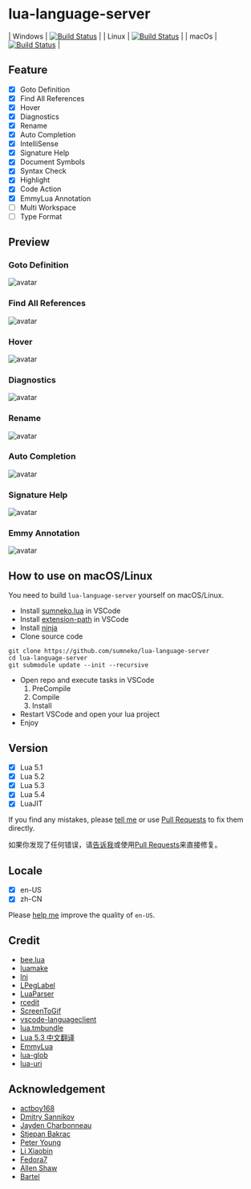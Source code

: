 # lua-language-server

| Windows | [![Build Status](https://dev.azure.com/sumneko/lua-language-server/_apis/build/status/sumneko.lua-language-server?branchName=master&jobName=windows_msvc)](https://dev.azure.com/sumneko/lua-language-server/_build/latest?definitionId=1&branchName=master) |
| Linux   | [![Build Status](https://dev.azure.com/sumneko/lua-language-server/_apis/build/status/sumneko.lua-language-server?branchName=master&jobName=linux)](https://dev.azure.com/sumneko/lua-language-server/_build/latest?definitionId=1&branchName=master) |
| macOs   | [![Build Status](https://dev.azure.com/sumneko/lua-language-server/_apis/build/status/sumneko.lua-language-server?branchName=master&jobName=macos)](https://dev.azure.com/sumneko/lua-language-server/_build/latest?definitionId=1&branchName=master) |

## Feature

- [x] Goto Definition
- [x] Find All References
- [x] Hover
- [x] Diagnostics
- [x] Rename
- [x] Auto Completion
- [x] IntelliSense
- [x] Signature Help
- [x] Document Symbols
- [x] Syntax Check
- [x] Highlight
- [x] Code Action
- [x] EmmyLua Annotation
- [ ] Multi Workspace
- [ ] Type Format

## Preview

### Goto Definition

![avatar](https://github.com/sumneko/lua-language-server/raw/master/images//Goto%20Definition.gif)

### Find All References

![avatar](https://github.com/sumneko/lua-language-server/raw/master/images//Find%20All%20References.gif)

### Hover

![avatar](https://github.com/sumneko/lua-language-server/raw/master/images/Hover.gif)

### Diagnostics

![avatar](https://github.com/sumneko/lua-language-server/raw/master/images/Diagnostics.gif)

### Rename

![avatar](https://github.com/sumneko/lua-language-server/raw/master/images/Rename.gif)

### Auto Completion

![avatar](https://github.com/sumneko/lua-language-server/raw/master/images/Auto%20Completion.gif)

### Signature Help

![avatar](https://github.com/sumneko/lua-language-server/raw/master/images/Signature%20Help.gif)

### Emmy Annotation

![avatar](https://github.com/sumneko/lua-language-server/raw/master/images/Emmy%20Annotation.gif)

## How to use on macOS/Linux

You need to build `lua-language-server` yourself on macOS/Linux.

* Install [sumneko.lua] in VSCode
* Install [extension-path] in VSCode
* Install [ninja]
* Clone source code
```
git clone https://github.com/sumneko/lua-language-server
cd lua-language-server
git submodule update --init --recursive
```
* Open repo and execute tasks in VSCode
    1. PreCompile
    2. Compile
    3. Install
* Restart VSCode and open your lua project
* Enjoy

[ninja]: https://github.com/ninja-build/ninja/wiki/Pre-built-Ninja-packages
[sumneko.lua]: https://marketplace.visualstudio.com/items?itemName=sumneko.lua
[extension-path]: https://marketplace.visualstudio.com/items?itemName=actboy168.extension-path

## Version

- [x] Lua 5.1
- [x] Lua 5.2
- [x] Lua 5.3
- [x] Lua 5.4
- [x] LuaJIT

If you find any mistakes, please [tell me][issues] or use [Pull Requests][@lua] to fix them directly.

如果你发现了任何错误，请[告诉我][issues]或使用[Pull Requests][@lua]来直接修复。

[issues]: https://github.com/sumneko/lua-language-server/issues
[@lua]: https://github.com/sumneko/lua-language-server/tree/master/server/libs/%40lua

## Locale

- [x] en-US
- [x] zh-CN

Please [help me][en-US] improve the quality of `en-US`.

[en-US]: https://github.com/sumneko/vscode-lua-language-server/tree/master/server/locale/en-US

## Credit

* [bee.lua](https://github.com/actboy168/bee.lua)
* [luamake](https://github.com/actboy168/luamake)
* [lni](https://github.com/actboy168/lni)
* [LPegLabel](https://github.com/sqmedeiros/lpeglabel)
* [LuaParser](https://github.com/sumneko/LuaParser)
* [rcedit](https://github.com/electron/rcedit)
* [ScreenToGif](https://github.com/NickeManarin/ScreenToGif)
* [vscode-languageclient](https://github.com/microsoft/vscode-languageserver-node)
* [lua.tmbundle](https://github.com/textmate/lua.tmbundle)
* [Lua 5.3 中文翻译](https://cloudwu.github.io/lua53doc/manual.html)
* [EmmyLua](https://emmylua.github.io)
* [lua-glob](https://github.com/sumneko/lua-glob)
* [lua-uri](https://github.com/sumneko/lua-uri)

## Acknowledgement

* [actboy168](https://github.com/actboy168)
* [Dmitry Sannikov](https://github.com/dasannikov)
* [Jayden Charbonneau](https://github.com/Reshiram110)
* [Stjepan Bakrac](https://github.com/z16)
* [Peter Young](https://github.com/young40)
* [Li Xiaobin](https://github.com/Xiaobin0860)
* [Fedora7](https://github.com/Fedora7)
* [Allen Shaw](https://github.com/shuxiao9058)
* [Bartel](https://github.com/Letrab)
